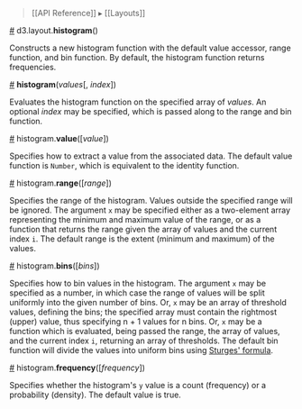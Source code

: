 > [[API Reference]] ▸ [[Layouts]]

<a name="histogram" href="#histogram">#</a> d3.layout.<b>histogram</b>()

Constructs a new histogram function with the default value accessor, range function, and bin function. By default, the histogram function returns frequencies.

<a name="histogram_histogram" href="#histogram_histogram">#</a> <b>histogram</b>(<i>values</i>[, <i>index</i>])

Evaluates the histogram function on the specified array of *values*. An optional *index* may be specified, which is passed along to the range and bin function.

<a name="value" href="#value">#</a> histogram.<b>value</b>([<i>value</i>])

Specifies how to extract a value from the associated data. The default value function is `Number`, which is equivalent to the identity function.

<a name="range" href="#range">#</a> histogram.<b>range</b>([<i>range</i>])

Specifies the range of the histogram. Values outside the specified range will be ignored. The argument `x` may be specified either as a two-element array representing the minimum and maximum value of the range, or as a function that returns the range given the array of values and the current index `i`. The default range is the extent (minimum and maximum) of the values.

<a name="bins" href="#bins">#</a> histogram.<b>bins</b>([<i>bins</i>])

Specifies how to bin values in the histogram. The argument `x` may be specified as a number, in which case the range of values will be split uniformly into the given number of bins. Or, `x` may be an array of threshold values, defining the bins; the specified array must contain the rightmost (upper) value, thus specifying n + 1 values for n bins. Or, `x` may be a function which is evaluated, being passed the range, the array of values, and the current index `i`, returning an array of thresholds. The default bin function will divide the values into uniform bins using [Sturges' formula](http://en.wikipedia.org/wiki/Histogram).

<a name="frequency" href="#frequency">#</a> histogram.<b>frequency</b>([<i>frequency</i>])

Specifies whether the histogram's `y` value is a count (frequency) or a probability (density). The default value is true.
